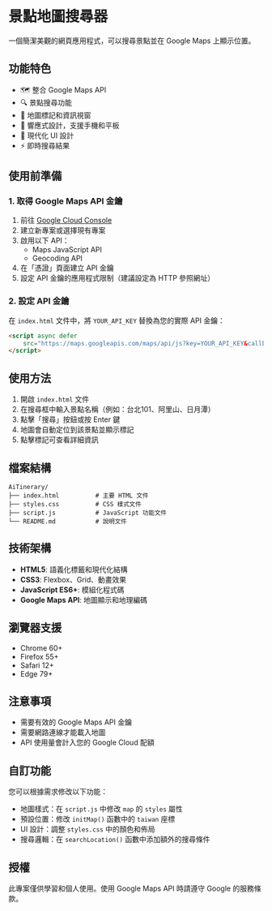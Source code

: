 # 景點地圖搜尋器

一個簡潔美觀的網頁應用程式，可以搜尋景點並在 Google Maps 上顯示位置。

## 功能特色

- 🗺️ 整合 Google Maps API
- 🔍 景點搜尋功能
- 📍 地圖標記和資訊視窗
- 📱 響應式設計，支援手機和平板
- 🎨 現代化 UI 設計
- ⚡ 即時搜尋結果

## 使用前準備

### 1. 取得 Google Maps API 金鑰

1. 前往 [Google Cloud Console](https://console.cloud.google.com/)
2. 建立新專案或選擇現有專案
3. 啟用以下 API：
   - Maps JavaScript API
   - Geocoding API
4. 在「憑證」頁面建立 API 金鑰
5. 設定 API 金鑰的應用程式限制（建議設定為 HTTP 參照網址）

### 2. 設定 API 金鑰

在 `index.html` 文件中，將 `YOUR_API_KEY` 替換為您的實際 API 金鑰：

```html
<script async defer
    src="https://maps.googleapis.com/maps/api/js?key=YOUR_API_KEY&callback=initMap">
</script>
```

## 使用方法

1. 開啟 `index.html` 文件
2. 在搜尋框中輸入景點名稱（例如：台北101、阿里山、日月潭）
3. 點擊「搜尋」按鈕或按 Enter 鍵
4. 地圖會自動定位到該景點並顯示標記
5. 點擊標記可查看詳細資訊

## 檔案結構

```
AiTinerary/
├── index.html          # 主要 HTML 文件
├── styles.css          # CSS 樣式文件
├── script.js           # JavaScript 功能文件
└── README.md           # 說明文件
```

## 技術架構

- **HTML5**: 語義化標籤和現代化結構
- **CSS3**: Flexbox、Grid、動畫效果
- **JavaScript ES6+**: 模組化程式碼
- **Google Maps API**: 地圖顯示和地理編碼

## 瀏覽器支援

- Chrome 60+
- Firefox 55+
- Safari 12+
- Edge 79+

## 注意事項

- 需要有效的 Google Maps API 金鑰
- 需要網路連線才能載入地圖
- API 使用量會計入您的 Google Cloud 配額

## 自訂功能

您可以根據需求修改以下功能：

- 地圖樣式：在 `script.js` 中修改 `map` 的 `styles` 屬性
- 預設位置：修改 `initMap()` 函數中的 `taiwan` 座標
- UI 設計：調整 `styles.css` 中的顏色和佈局
- 搜尋邏輯：在 `searchLocation()` 函數中添加額外的搜尋條件

## 授權

此專案僅供學習和個人使用。使用 Google Maps API 時請遵守 Google 的服務條款。